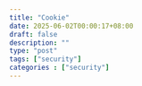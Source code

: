 ```yaml
---
title: "Cookie"
date: 2025-06-02T00:00:17+08:00
draft: false
description: ""
type: "post"
tags: ["security"]
categories : ["security"]
---
```



